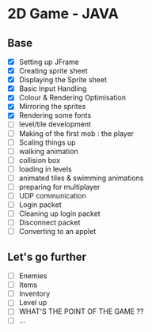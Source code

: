 # 2D Game - JAVA

## Base

- [x] Setting up JFrame
- [x] Creating sprite sheet
- [x] Displaying the Sprite sheet
- [x] Basic Input Handling
- [x] Colour & Rendering Optimisation
- [x] Mirroring the sprites
- [x] Rendering some fonts
- [ ] level/tile development
- [ ] Making of the first mob : the player
- [ ] Scaling things up
- [ ] walking animation
- [ ] collision box
- [ ] loading in levels
- [ ] animated tiles & swimming animations
- [ ] preparing for multiplayer
- [ ] UDP communication
- [ ] Login packet
- [ ] Cleaning up login packet
- [ ] Disconnect packet
- [ ] Converting to an applet

## Let's go further

- [ ] Enemies
- [ ] Items
- [ ] Inventory
- [ ] Level up
- [ ] WHAT'S THE POINT OF THE GAME ??
- [ ] ...